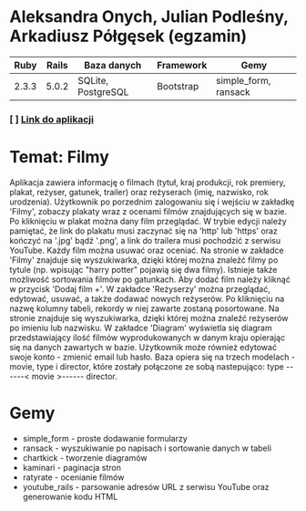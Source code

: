 # Aleksandra Onych, Julian Podleśny, Arkadiusz Półgęsek (egzamin)
| Ruby | Rails | Baza danych | Framework | Gemy |
| ------ | ------ | ------ | ------ | ------ |
| 2.3.3 | 5.0.2 | SQLite, PostgreSQL | Bootstrap | simple_form, ransack |

### [ ] [Link do aplikacji](https://shrouded-ocean-49748.herokuapp.com/) 

# Temat: Filmy
Aplikacja zawiera informację o filmach (tytuł, kraj produkcji, rok premiery, plakat, reżyser, gatunek, trailer) oraz reżyserach (imię, nazwisko, rok urodzenia). Użytkownik po porzednim zalogowaniu się i wejściu w zakładkę 'Filmy', zobaczy plakaty wraz z ocenami filmów znajdujących się w bazie. Po kliknięciu w plakat można dany film przeglądać. W trybie edycji należy pamiętać, że link do plakatu musi zaczynać się na 'http' lub 'https' oraz kończyć na '.jpg' bądź '.png', a link do trailera musi pochodzić z serwisu YouTube. Każdy film można usuwać oraz oceniać. Na stronie w zakładce 'Filmy' znajduje się wyszukiwarka, dzięki której można znaleźć filmy po tytule (np. wpisując "harry potter" pojawią się dwa filmy). Istnieje także możliwość sortowania filmów po gatunkach. Aby dodać film należy kliknąć w przycisk 'Dodaj film +'. W zakładce 'Reżyserzy' można przeglądać, edytować, usuwać, a także dodawać nowych reżyserów.  Po kliknięciu na nazwę kolumny tabeli, rekordy w niej zawarte zostaną posortowane. Na stronie znajduje się wyszukiwarka, dzięki której można znaleźć reżyserów po imieniu lub nazwisku. W zakładce 'Diagram' wyświetla się diagram przedstawiający ilość filmów wyprodukowanych w danym kraju opierając się na danych zawartych w bazie. Użytkownik może również edytować swoje konto - zmienić email lub hasło. Baza opiera się na trzech modelach - movie, type i director, które zostały połączone ze sobą nastepująco:
type ------< movie >------ director.

# Gemy
- simple_form - proste dodawanie formularzy
- ransack - wyszukiwanie po napisach i sortowanie danych w tabeli
- chartkick - tworzenie diagramów
- kaminari - paginacja stron
- ratyrate - ocenianie filmów
- youtube_rails - parsowanie adresów URL z serwisu YouTube oraz generowanie kodu HTML
